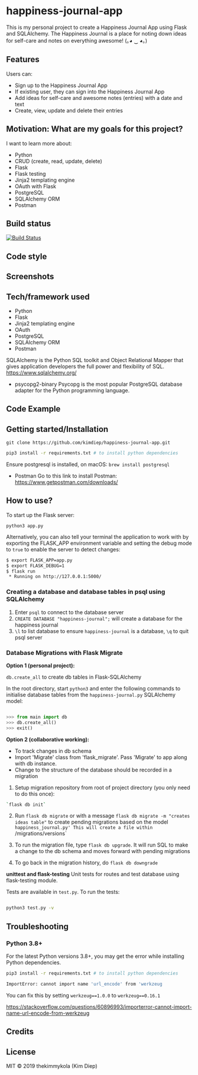 # happiness-journal-app

This is my personal project to create a Happiness Journal App using Flask and SQLAlchemy. The Happiness Journal is a place for noting down ideas for self-care and notes on everything awesome! (｡◕ ‿ ◕｡)

## Features

Users can:

- Sign up to the Happiness Journal App
- If existing user, they can sign into the Happiness Journal App
- Add ideas for self-care and awesome notes (entries) with a date and text
- Create, view, update and delete their entries

## Motivation: What are my goals for this project?

I want to learn more about:

- Python
- CRUD (create, read, update, delete)
- Flask
- Flask testing
- Jinja2 templating engine
- OAuth with Flask
- PostgreSQL
- SQLAlchemy ORM
- Postman

## Build status

[![Build Status](https://travis-ci.org/kimdiep/happiness-journal-app.svg?branch=master)](https://travis-ci.org/kimdiep/happiness-journal-app)

## Code style

## Screenshots

## Tech/framework used

- Python
- Flask
- Jinja2 templating engine
- OAuth
- PostgreSQL
- SQLAlchemy ORM
- Postman

SQLAlchemy is the Python SQL toolkit and Object Relational Mapper that gives application developers the full power and flexibility of SQL.
https://www.sqlalchemy.org/

- psycopg2-binary
Psycopg is the most popular PostgreSQL database adapter for the Python programming language.

## Code Example

## Getting started/Installation

`git clone https://github.com/kimdiep/happiness-journal-app.git`

```bash
pip3 install -r requirements.txt # to install python dependencies
```

Ensure postgresql is installed, on macOS:
`brew install postgresql`

- Postman
Go to this link to install Postman:
https://www.getpostman.com/downloads/


## How to use?

To start up the Flask server:

`python3 app.py`

Alternatively, you can also tell your terminal the application to work with by exporting the FLASK_APP environment variable and setting the debug mode to `true` to enable the server to detect changes:

```bash
$ export FLASK_APP=app.py
$ export FLASK_DEBUG=1
$ flask run
 * Running on http://127.0.0.1:5000/
```


### Creating a database and database tables in psql using SQLAlchemy

1. Enter `psql` to connect to the database server
2. `CREATE DATABASE "happiness-journal";` will create a database for the happiness journal
3. `\l` to list database to ensure `happiness-journal` is a database, `\q` to quit psql server

### Database Migrations with Flask Migrate

**Option 1 (personal project):**

`db.create_all` to create db tables in Flask-SQLAlchemy

 In the root directory, start `python3` and enter the following commands to initialise database tables from the `happiness-journal.py` SQLAlchemy model:

```python

>>> from main import db
>>> db.create_all()
>>> exit()

```

**Option 2 (collaborative working):**
- To track changes in db schema
- Import 'Migrate' class from 'flask_migrate'. Pass 'Migrate' to app along with db instance.
- Change to the structure of the database should be recorded in a migration

1. Setup migration repository from root of project directory (you only need to do this once):

```bash
`flask db init`
```

2. Run `flask db migrate` or with a message `flask db migrate -m "creates ideas table"` to create pending migrations based on the model `happiness_journal.py'
This will create a file within `/migrations/versions`

3. To run the migration file, type `flask db upgrade`. It will run SQL to make a change to the db schema and moves forward with pending migrations

4. To go back in the migration history, do `flask db downgrade`


**unittest and flask-testing**
Unit tests for routes and test database using flask-testing module.

Tests are available in `test.py`. To run the tests:

```bash

python3 test.py -v

```

## Troubleshooting

### Python 3.8+
For the latest Python versions 3.8+, you may get the error while installing Python dependencies.

```bash
pip3 install -r requirements.txt # to install python dependencies

```

```bash
ImportError: cannot import name 'url_encode' from 'werkzeug
```

You can fix this by setting  `werkzeug==1.0.0` to `werkzeug==0.16.1`

https://stackoverflow.com/questions/60896993/importerror-cannot-import-name-url-encode-from-werkzeug


## Credits

## License

MIT © 2019 thekimmykola (Kim Diep)